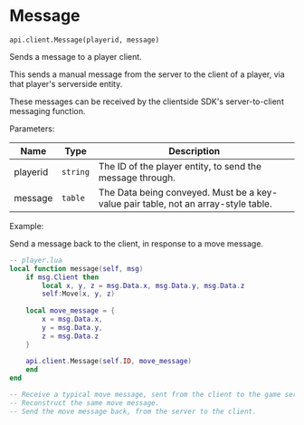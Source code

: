 # Message



`api.client.Message(playerid, message)`

Sends a message to a player client.

This sends a manual message from the server to the client of a player, via that player's serverside entity.

These messages can be received by the clientside SDK's server-to-client messaging function.



Parameters:

| Name     | Type     | Description                                                                        |
| -------- | -------- | ---------------------------------------------------------------------------------- |
| playerid | `string` | The ID of the player entity, to send the message through.                          |
| message  | `table`  | The Data being conveyed. Must be a key-value pair table, not an array-style table. |



Example:

Send a message back to the client, in response to a move message.

```lua
-- player.lua
local function message(self, msg)
    if msg.Client then
        local x, y, z = msg.Data.x, msg.Data.y, msg.Data.z
        self:Move(x, y, z)
	
	local move_message = {
		x = msg.Data.x,
		y = msg.Data.y,
		z = msg.Data.z
	}
	
	api.client.Message(self.ID, move_message)
    end
end

-- Receive a typical move message, sent from the client to the game server.
-- Reconstruct the same move message.
-- Send the move message back, from the server to the client.
```

